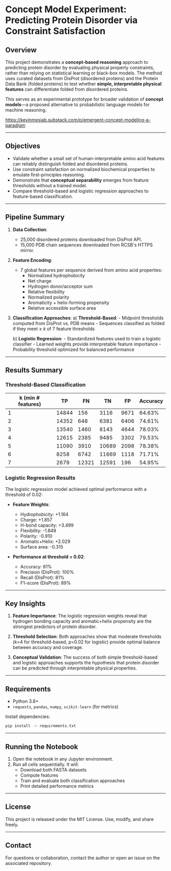 # Concept Model Experiment: Predicting Protein Disorder via Constraint Satisfaction

## Overview

This project demonstrates a **concept-based reasoning** approach to predicting protein disorder by evaluating physical property constraints, rather than relying on statistical learning or black-box models. The method uses curated datasets from DisProt (disordered proteins) and the Protein Data Bank (folded proteins) to test whether **simple, interpretable physical features** can differentiate folded from disordered proteins.

This serves as an experimental prototype for broader validation of **concept models**—a proposed alternative to probabilistic language models for machine reasoning.

https://kevinmesiab.substack.com/p/emergent-concept-modeling-a-paradigm

---

## Objectives

- Validate whether a small set of human-interpretable amino acid features can reliably distinguish folded and disordered proteins.
- Use constraint satisfaction on normalized biochemical properties to emulate first-principles reasoning.
- Demonstrate that **conceptual separability** emerges from feature thresholds without a trained model.
- Compare threshold-based and logistic regression approaches to feature-based classification.

---

## Pipeline Summary

1. **Data Collection**:
    - 25,000 disordered proteins downloaded from DisProt API.
    - 15,000 PDB chain sequences downloaded from RCSB's HTTPS mirror.

2. **Feature Encoding**:
    - 7 global features per sequence derived from amino acid properties:
        - Normalized hydrophobicity
        - Net charge
        - Hydrogen donor/acceptor sum
        - Relative flexibility
        - Normalized polarity
        - Aromaticity + helix-forming propensity
        - Relative accessible surface area

3. **Classification Approaches**:
    a) **Threshold-Based**:
        - Midpoint thresholds computed from DisProt vs. PDB means
        - Sequences classified as folded if they meet ≥ _k_ of 7 feature thresholds
    
    b) **Logistic Regression**:
        - Standardized features used to train a logistic classifier
        - Learned weights provide interpretable feature importance
        - Probability threshold optimized for balanced performance

---

## Results Summary

### Threshold-Based Classification

| k (min # features) | TP   | FN   | TN    | FP    | Accuracy |
|--------------------|------|------|-------|-------|----------|
| 1                  | 14844| 156  | 3116  | 9671  | 64.63%   |
| 2                  | 14352| 648  | 6381  | 6406  | 74.61%   |
| 3                  | 13540| 1460 | 8143  | 4644  | 78.03%   |
| 4                  | 12615| 2385 | 9485  | 3302  | 79.53%   |
| 5                  | 11090| 3910 | 10689 | 2098  | 78.38%   |
| 6                  | 8258 | 6742 | 11669 | 1118  | 71.71%   |
| 7                  | 2679 | 12321| 12591 | 196   | 54.95%   |

### Logistic Regression Results

The logistic regression model achieved optimal performance with a threshold of 0.02:

- **Feature Weights**:
  - Hydrophobicity: +1.164
  - Charge: +1.857
  - H-bond capacity: +3.499
  - Flexibility: -1.849
  - Polarity: -0.910
  - Aromatic+Helix: +2.029
  - Surface area: -0.315

- **Performance at threshold = 0.02**:
  - Accuracy: 81%
  - Precision (DisProt): 100%
  - Recall (DisProt): 81%
  - F1-score (DisProt): 89%

---

## Key Insights

1. **Feature Importance**: The logistic regression weights reveal that hydrogen bonding capacity and aromatic+helix propensity are the strongest predictors of protein disorder.

2. **Threshold Selection**: Both approaches show that moderate thresholds (k=4 for threshold-based, p=0.02 for logistic) provide optimal balance between accuracy and coverage.

3. **Conceptual Validation**: The success of both simple threshold-based and logistic approaches supports the hypothesis that protein disorder can be predicted through interpretable physical properties.

---

## Requirements

- Python 3.8+
- `requests`, `pandas`, `numpy`, `scikit-learn` (for metrics)

Install dependencies:

```bash
pip install -r requirements.txt
```

---

## Running the Notebook

1. Open the notebook in any Jupyter environment.
2. Run all cells sequentially. It will:
    - Download both FASTA datasets
    - Compute features
    - Train and evaluate both classification approaches
    - Print detailed performance metrics

---

## License

This project is released under the MIT License. Use, modify, and share freely.

---

## Contact

For questions or collaboration, contact the author or open an issue on the associated repository.
